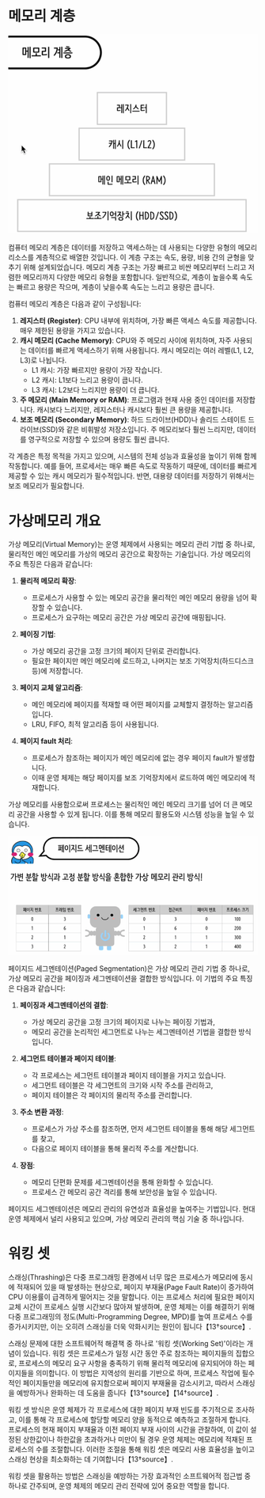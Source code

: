 # 메모리 계층
![alt text](images/markdown-image.png)  

컴퓨터 메모리 계층은 데이터를 저장하고 액세스하는 데 사용되는 다양한 유형의 메모리 리소스를 계층적으로 배열한 것입니다. 이 계층 구조는 속도, 용량, 비용 간의 균형을 맞추기 위해 설계되었습니다. 메모리 계층 구조는 가장 빠르고 비싼 메모리부터 느리고 저렴한 메모리까지 다양한 메모리 유형을 포함합니다. 일반적으로, 계층이 높을수록 속도는 빠르고 용량은 작으며, 계층이 낮을수록 속도는 느리고 용량은 큽니다.

컴퓨터 메모리 계층은 다음과 같이 구성됩니다:

1. **레지스터 (Register)**: CPU 내부에 위치하며, 가장 빠른 액세스 속도를 제공합니다. 매우 제한된 용량을 가지고 있습니다.
2. **캐시 메모리 (Cache Memory)**: CPU와 주 메모리 사이에 위치하며, 자주 사용되는 데이터를 빠르게 액세스하기 위해 사용됩니다. 캐시 메모리는 여러 레벨(L1, L2, L3)로 나뉩니다.
   - L1 캐시: 가장 빠르지만 용량이 가장 작습니다.
   - L2 캐시: L1보다 느리고 용량이 큽니다.
   - L3 캐시: L2보다 느리지만 용량이 더 큽니다.
3. **주 메모리 (Main Memory or RAM)**: 프로그램과 현재 사용 중인 데이터를 저장합니다. 캐시보다 느리지만, 레지스터나 캐시보다 훨씬 큰 용량을 제공합니다.
4. **보조 메모리 (Secondary Memory)**: 하드 드라이브(HDD)나 솔리드 스테이트 드라이브(SSD)와 같은 비휘발성 저장소입니다. 주 메모리보다 훨씬 느리지만, 데이터를 영구적으로 저장할 수 있으며 용량도 훨씬 큽니다.

각 계층은 특정 목적을 가지고 있으며, 시스템의 전체 성능과 효율성을 높이기 위해 함께 작동합니다. 예를 들어, 프로세서는 매우 빠른 속도로 작동하기 때문에, 데이터를 빠르게 제공할 수 있는 캐시 메모리가 필수적입니다. 반면, 대용량 데이터를 저장하기 위해서는 보조 메모리가 필요합니다.

# 가상메모리 개요  

가상 메모리(Virtual Memory)는 운영 체제에서 사용되는 메모리 관리 기법 중 하나로, 물리적인 메인 메모리를 가상의 메모리 공간으로 확장하는 기술입니다. 가상 메모리의 주요 특징은 다음과 같습니다:

1. **물리적 메모리 확장**:
   - 프로세스가 사용할 수 있는 메모리 공간을 물리적인 메인 메모리 용량을 넘어 확장할 수 있습니다.
   - 프로세스가 요구하는 메모리 공간은 가상 메모리 공간에 매핑됩니다.

2. **페이징 기법**:
   - 가상 메모리 공간을 고정 크기의 페이지 단위로 관리합니다.
   - 필요한 페이지만 메인 메모리에 로드하고, 나머지는 보조 기억장치(하드디스크 등)에 저장합니다.

3. **페이지 교체 알고리즘**:
   - 메인 메모리에 페이지를 적재할 때 어떤 페이지를 교체할지 결정하는 알고리즘입니다.
   - LRU, FIFO, 최적 알고리즘 등이 사용됩니다.

4. **페이지 fault 처리**:
   - 프로세스가 참조하는 페이지가 메인 메모리에 없는 경우 페이지 fault가 발생합니다.
   - 이때 운영 체제는 해당 페이지를 보조 기억장치에서 로드하여 메인 메모리에 적재합니다.

가상 메모리를 사용함으로써 프로세스는 물리적인 메인 메모리 크기를 넘어 더 큰 메모리 공간을 사용할 수 있게 됩니다. 이를 통해 메모리 활용도와 시스템 성능을 높일 수 있습니다.  

![alt text](images/markdown-image-2.png)  

페이지드 세그멘테이션(Paged Segmentation)은 가상 메모리 관리 기법 중 하나로, 가상 메모리 공간을 페이징과 세그멘테이션을 결합한 방식입니다. 이 기법의 주요 특징은 다음과 같습니다:

1. **페이징과 세그멘테이션의 결합**:
   - 가상 메모리 공간을 고정 크기의 페이지로 나누는 페이징 기법과,
   - 메모리 공간을 논리적인 세그먼트로 나누는 세그멘테이션 기법을 결합한 방식입니다.

2. **세그먼트 테이블과 페이지 테이블**:
   - 각 프로세스는 세그먼트 테이블과 페이지 테이블을 가지고 있습니다.
   - 세그먼트 테이블은 각 세그먼트의 크기와 시작 주소를 관리하고,
   - 페이지 테이블은 각 페이지의 물리적 주소를 관리합니다.

3. **주소 변환 과정**:
   - 프로세스가 가상 주소를 참조하면, 먼저 세그먼트 테이블을 통해 해당 세그먼트를 찾고,
   - 다음으로 페이지 테이블을 통해 물리적 주소를 계산합니다.

4. **장점**:
   - 메모리 단편화 문제를 세그멘테이션을 통해 완화할 수 있습니다.
   - 프로세스 간 메모리 공간 격리를 통해 보안성을 높일 수 있습니다.

페이지드 세그멘테이션은 메모리 관리의 유연성과 효율성을 높여주는 기법입니다. 현대 운영 체제에서 널리 사용되고 있으며, 가상 메모리 관리의 핵심 기술 중 하나입니다.  

# 워킹 셋 

스래싱(Thrashing)은 다중 프로그래밍 환경에서 너무 많은 프로세스가 메모리에 동시에 적재되어 있을 때 발생하는 현상으로, 페이지 부재율(Page Fault Rate)이 증가하여 CPU 이용률이 급격하게 떨어지는 것을 말합니다. 이는 프로세스 처리에 필요한 페이지 교체 시간이 프로세스 실행 시간보다 많아져 발생하며, 운영 체제는 이를 해결하기 위해 다중 프로그래밍의 정도(Multi-Programming Degree, MPD)를 높여 프로세스 수를 증가시키지만, 이는 오히려 스래싱을 더욱 악화시키는 원인이 됩니다【13†source】.

스래싱 문제에 대한 소프트웨어적 해결책 중 하나로 '워킹 셋(Working Set)'이라는 개념이 있습니다. 워킹 셋은 프로세스가 일정 시간 동안 주로 참조하는 페이지들의 집합으로, 프로세스의 메모리 요구 사항을 충족하기 위해 물리적 메모리에 유지되어야 하는 페이지들을 의미합니다. 이 방법은 지역성의 원리를 기반으로 하며, 프로세스 작업에 필수적인 페이지들만을 메모리에 유지함으로써 페이지 부재율을 감소시키고, 따라서 스래싱을 예방하거나 완화하는 데 도움을 줍니다【13†source】【14†source】.

워킹 셋 방식은 운영 체제가 각 프로세스에 대한 페이지 부재 빈도를 주기적으로 조사하고, 이를 통해 각 프로세스에 할당할 메모리 양을 동적으로 예측하고 조절하게 합니다. 프로세스의 현재 페이지 부재율과 이전 페이지 부재 사이의 시간을 관찰하여, 이 값이 설정된 상한값이나 하한값을 초과하거나 미만이 될 경우 운영 체제는 메모리에 적재된 프로세스의 수를 조절합니다. 이러한 조절을 통해 워킹 셋은 메모리 사용 효율성을 높이고 스래싱 현상을 최소화하는 데 기여합니다【13†source】.

워킹 셋을 활용하는 방법은 스래싱을 예방하는 가장 효과적인 소프트웨어적 접근법 중 하나로 간주되며, 운영 체제의 메모리 관리 전략에 있어 중요한 역할을 합니다.


